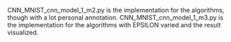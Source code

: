 CNN_MNIST_cnn_model_1_m2.py is the implementation for the algorithms, though with a lot personal annotation.
CNN_MNIST_cnn_model_1_m3.py is the implementation for the algorithms with EPSILON varied and the result visualized.
